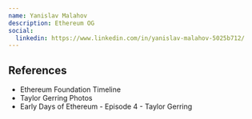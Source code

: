 ```yaml
---
name: Yanislav Malahov
description: Ethereum OG
social:
  linkedin: https://www.linkedin.com/in/yanislav-malahov-5025b712/
---
```


## References



- Ethereum Foundation Timeline
- Taylor Gerring Photos
- Early Days of Ethereum - Episode 4 - Taylor Gerring